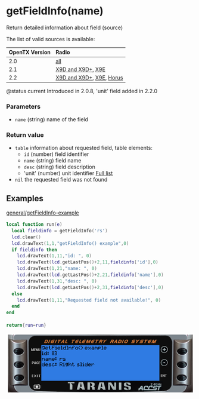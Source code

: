 # getFieldInfo\(name\)

Return detailed information about field \(source\)

The list of valid sources is available:

| OpenTX Version | Radio |
| :--- | :--- |
| 2.0 | [all](http://downloads-20.open-tx.org/firmware/lua_fields.txt) |
| 2.1 | [X9D and X9D+](http://downloads-21.open-tx.org/firmware/lua_fields_taranis.txt), [X9E](http://downloads-21.open-tx.org/firmware/lua_fields_taranis_x9e.txt) |
| 2.2 | [X9D and X9D+](http://downloads.open-tx.org/2.2/release/firmware/lua_fields_x9d.txt), [X9E](http://downloads.open-tx.org/2.2/release/firmware/lua_fields_x9e.txt), [Horus](http://downloads.open-tx.org/2.2/release/firmware/lua_fields_x12s.txt) |

@status current Introduced in 2.0.8, 'unit' field added in 2.2.0

### Parameters

* `name` \(string\) name of the field

### Return value

* `table` information about requested field, table elements:
  * `id`   \(number\) field identifier
  * `name` \(string\) field name
  * `desc` \(string\) field description
  * 'unit' \(number\) unit identifier [Full list](https://github.com/opentx/opentx-2-2-lua-reference-guide/tree/01046aea966efa3beb7efe1cfb50bddec497f0c1/appendix/units.html)
* `nil` the requested field was not found

## Examples

[general/getFieldInfo-example](https://raw.githubusercontent.com/opentx/lua-reference-guide/opentx_2.2/general/getFieldInfo-example.lua)

```lua
local function run(e)
  local fieldinfo = getFieldInfo('rs')
  lcd.clear()
  lcd.drawText(1,1,"getFieldInfo() example",0)
  if fieldinfo then 
    lcd.drawText(1,11,"id: ", 0)
    lcd.drawText(lcd.getLastPos()+2,11,fieldinfo['id'],0)
    lcd.drawText(1,21,"name: ", 0)
    lcd.drawText(lcd.getLastPos()+2,21,fieldinfo['name'],0)
    lcd.drawText(1,31,"desc: ", 0)
    lcd.drawText(lcd.getLastPos()+2,31,fieldinfo['desc'],0)
  else
    lcd.drawText(1,11,"Requested field not available!", 0)    
  end
end

return{run=run}
```

![](../../.gitbook/assets/getFieldInfo-example%20%281%29%20%281%29%20%281%29.png)

